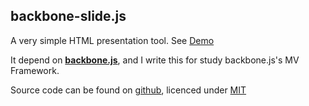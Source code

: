 ## backbone-slide.js

A very simple HTML presentation tool.
See [Demo](http://georgeosddev/github.com/backbone-slide)

It depend on **[backbone.js](http://backbonejs.org/)**,
and I write this for study backbone.js's MV Framework.

Source code can be found on [github](https://github.com/georgeOsdDev/backbone-slide),
licenced under [MIT](http://opensource.org/licenses/mit-license.php)
